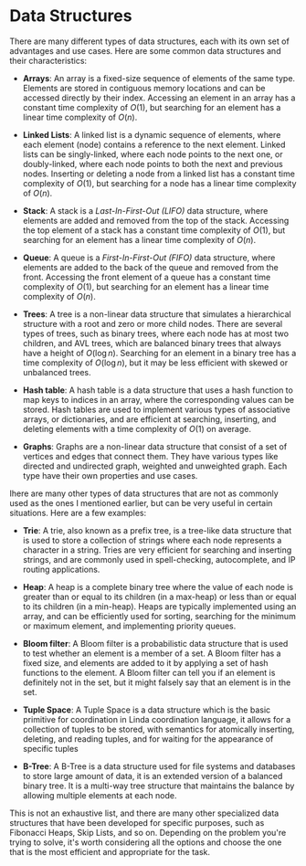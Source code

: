 # Data Structures

There are many different types of data structures, each with its own set of advantages and use cases. Here are some common data structures and their characteristics:

- **Arrays**: An array is a fixed-size sequence of elements of the same type. Elements are stored in contiguous memory locations and can be accessed directly by their index. Accessing an element in an array has a constant time complexity of $O(1)$, but searching for an element has a linear time complexity of $O(n)$.

- **Linked Lists**: A linked list is a dynamic sequence of elements, where each element (node) contains a reference to the next element. Linked lists can be singly-linked, where each node points to the next one, or doubly-linked, where each node points to both the next and previous nodes. Inserting or deleting a node from a linked list has a constant time complexity of $O(1)$, but searching for a node has a linear time complexity of $O(n)$.

- **Stack**: A stack is a *Last-In-First-Out (LIFO)* data structure, where elements are added and removed from the top of the stack. Accessing the top element of a stack has a constant time complexity of $O(1)$, but searching for an element has a linear time complexity of $O(n)$.

- **Queue**: A queue is a *First-In-First-Out (FIFO)* data structure, where elements are added to the back of the queue and removed from the front. Accessing the front element of a queue has a constant time complexity of $O(1)$, but searching for an element has a linear time complexity of $O(n)$.

- **Trees**: A tree is a non-linear data structure that simulates a hierarchical structure with a root and zero or more child nodes. There are several types of trees, such as binary trees, where each node has at most two children, and AVL trees, which are balanced binary trees that always have a height of $O(\log{n})$. Searching for an element in a binary tree has a time complexity of $O(\log{n})$, but it may be less efficient with skewed or unbalanced trees.

- **Hash table**: A hash table is a data structure that uses a hash function to map keys to indices in an array, where the corresponding values can be stored. Hash tables are used to implement various types of associative arrays, or dictionaries, and are efficient at searching, inserting, and deleting elements with a time complexity of $O(1)$ on average.

- **Graphs**: Graphs are a non-linear data structure that consist of a set of vertices and edges that connect them. They have various types like directed and undirected graph, weighted and unweighted graph. Each type have their own properties and use cases.

Ihere are many other types of data structures that are not as commonly used as the ones I mentioned earlier, but can be very useful in certain situations. Here are a few examples:

- **Trie**: A trie, also known as a prefix tree, is a tree-like data structure that is used to store a collection of strings where each node represents a character in a string. Tries are very efficient for searching and inserting strings, and are commonly used in spell-checking, autocomplete, and IP routing applications.

- **Heap**: A heap is a complete binary tree where the value of each node is greater than or equal to its children (in a max-heap) or less than or equal to its children (in a min-heap). Heaps are typically implemented using an array, and can be efficiently used for sorting, searching for the minimum or maximum element, and implementing priority queues.

- **Bloom filter**: A Bloom filter is a probabilistic data structure that is used to test whether an element is a member of a set. A Bloom filter has a fixed size, and elements are added to it by applying a set of hash functions to the element. A Bloom filter can tell you if an element is definitely not in the set, but it might falsely say that an element is in the set.

- **Tuple Space**: A Tuple Space is a data structure which is the basic primitive for coordination in Linda coordination language, it allows for a collection of tuples to be stored, with semantics for atomically inserting, deleting, and reading tuples, and for waiting for the appearance of specific tuples

- **B-Tree**: A B-Tree is a data structure used for file systems and databases to store large amount of data, it is an extended version of a balanced binary tree. It is a multi-way tree structure that maintains the balance by allowing multiple elements at each node.

This is not an exhaustive list, and there are many other specialized data structures that have been developed for specific purposes, such as Fibonacci Heaps, Skip Lists, and so on. Depending on the problem you're trying to solve, it's worth considering all the options and choose the one that is the most efficient and appropriate for the task.
